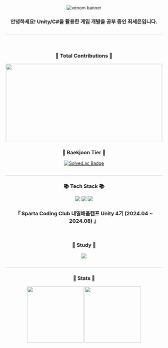 <p align="center">
  <img src="https://capsule-render.vercel.app/api?type=venom&height=200&text=Welcome%20to%20Seeun's%20Github&fontSize=60&color=0:fff176,100:ffd54f&stroke=fbc02d" alt="venom banner"/>
</p>

<h3 align="center">안녕하세요! Unity/C#을 활용한 게임 개발을 공부 중인 최세은입니다.</h3>

<h2 style="border-bottom: 1px solid #d8dee4; color: #282d33;">  </h2>

<br>

<h3 align="center">🦖 Total Contributions 🦖</h3>
<p align="center">
  <a href="https://www.gitanimals.org/en_US?utm_medium=image&utm_source=Choiseeun0815&utm_content=farm">
    <img src="https://render.gitanimals.org/farms/Choiseeun0815" width="500" height="250"/>
  </a>
</p>

<h3 align="center">🏅 Baekjoon Tier 🏅</h3>
<p align="center">
  <a href="https://solved.ac/salmons11/">
    <img src="http://mazassumnida.wtf/api/v2/generate_badge?boj=salmons11" alt="Solved.ac Badge"/>
  </a>
</p>

<h2 style="border-bottom: 1px solid #d8dee4; color: #282d33;">  </h2>

<h3 align="center">📚 Tech Stack 📚</h3>
<p align="center">
  <img src="https://img.shields.io/badge/C%2B%2B-00599C?style=for-the-badge&logo=c%2B%2B&logoColor=white"/>
  <img src="https://img.shields.io/badge/C%23-239120?style=for-the-badge&logo=csharp&logoColor=white"/>
  <img src="https://img.shields.io/badge/Unity-000000?style=for-the-badge&logo=unity&logoColor=white"/> <br>
  <h3 align="center">『 Sparta Coding Club 내일배움캠프 Unity 4기 (2024.04 ~ 2024.08) 』</h3> <br>
</p>


<h3 align="center">🍃 Study 🍃</h3>
<p align="center">
  <a href="https://blog.naver.com/stephany_77">
    <img src="https://img.shields.io/badge/Blog-03C75A?style=for-the-badge&logo=naver&logoColor=white"/>
  </a>
</p>

<h2 style="border-bottom: 1px solid #d8dee4; color: #282d33;"> </h2>

<h3 align="center">🌱 Stats 🌱</h3>

<p align="center">
  <img src="https://github-readme-stats.vercel.app/api?username=Choiseeun0815&show_icons=true&bg_color=60,fff9c4,fff176&title_color=000000&text_color=000000&icon_color=fbc02d" height="180"/>
  <img src="https://github-readme-stats.vercel.app/api/top-langs/?username=Choiseeun0815&layout=compact&bg_color=60,fff9c4,fff176&title_color=000000&text_color=000000" height="180"/>
</p>


<!--
**Choiseeun0815/Choiseeun0815** is a ✨ _special_ ✨ repository because its `README.md` (this file) appears on your GitHub profile.

Here are some ideas to get you started:

- 🔭 I’m currently working on ...
- 🌱 I’m currently learning ...
- 👯 I’m looking to collaborate on ...
- 🤔 I’m looking for help with ...
- 💬 Ask me about ...
- 📫 How to reach me: ...
- 😄 Pronouns: ...
- ⚡ Fun fact: ...
-->
